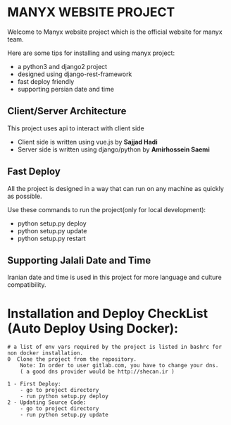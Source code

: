 # MANYX WEBSITE PROJECT
Welcome to Manyx website project which is the official
website for manyx team.

Here are some tips for installing and using manyx project:
- a python3 and django2 project
- designed using django-rest-framework 
- fast deploy friendly
- supporting persian date and time 

## Client/Server Architecture
This project uses api to interact with client side

- Client side is written using vue.js by **Sajjad Hadi**
- Server side is written using django/python by **Amirhossein Saemi**

## Fast Deploy 
All the project is designed in a way that can run on any machine as quickly as possible.

Use these commands to run the project(only for local development):
- python setup.py deploy 
- python setup.py update 
- python setup.py restart

## Supporting Jalali Date and Time
Iranian date and time is used in this project for more language and culture 
compatibility.

# Installation and Deploy CheckList (Auto Deploy Using Docker):
    # a list of env vars required by the project is listed in bashrc for non docker installation. 
    0  Clone the project from the repository. 
        Note: In order to user gitlab.com, you have to change your dns.
        ( a good dns provider would be http://shecan.ir )
    
    1 - First Deploy: 
        - go to project directory
        - run python setup.py deploy
    2 - Updating Source Code:
        - go to project directory
        - run python setup.py update